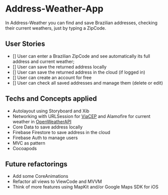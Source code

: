 # Address-Weather-App

In Address-Weather you can find and save Brazilian addresses, checking their current weathers, just by typing a ZipCode.  

## User Stories
- [] User can enter a Brazilian ZipCode and see automatically its full address and current weather;
- [] User can save the returned address locally
- [] User can save the returned address in the cloud (if logged in)
- [] User can create an account for free
- [] User can check all saved addresses and manage them (delete or edit)

## Techs and Concepts applied
- Autolayout using Storyboard and Xib
- Networking with URLSession for [ViaCEP](https://viacep.com.br/) and Alamofire for current weather in [OpenWeatherAPI](https://openweathermap.org/current)
- Core Data to save address locally
- Firebase Firestore to save address in the cloud
- Firebase Auth to manage users
- MVC as pattern
- Cocoapods 

## Future refactorings
- Add some CoreAnimations
- Refactor all views to ViewCode and MVVM
- Think of more features using MapKit and/or Google Maps SDK for iOS
